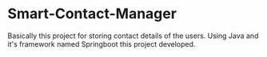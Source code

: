 # Smart-Contact-Manager
Basically this project for storing contact details of the users. Using Java and it's framework named Springboot this project developed.
